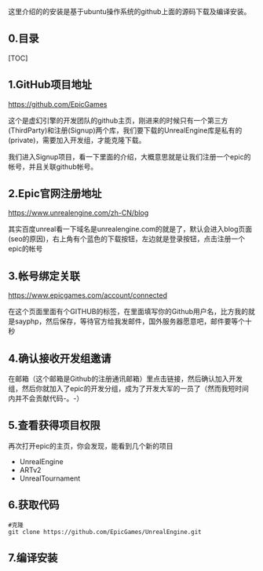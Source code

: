 这里介绍的的安装是基于ubuntu操作系统的github上面的源码下载及编译安装。

## 0.目录

[TOC]

## 1.GitHub项目地址

https://github.com/EpicGames

这个是虚幻引擎的开发团队的github主页，刚进来的时候只有一个第三方(ThirdParty)和注册(Signup)两个库，我们要下载的UnrealEngine库是私有的(private)，需要加入开发组，才能克隆下载。

我们进入Signup项目，看一下里面的介绍，大概意思就是让我们注册一个epic的帐号，并且关联github帐号。

## 2.Epic官网注册地址

https://www.unrealengine.com/zh-CN/blog

其实百度unreal看一下域名是unrealengine.com的就是了，默认会进入blog页面(seo的原因)，右上角有个蓝色的下载按钮，左边就是登录按钮，点击注册一个epic的帐号

## 3.帐号绑定关联

https://www.epicgames.com/account/connected

在这个页面里面有个GITHUB的标签，在里面填写你的Github用户名，比方我的就是sayphp，然后保存，等待官方给我发邮件，国外服务器愿意吧，邮件要等个十秒

## 4.确认接收开发组邀请

在邮箱（这个邮箱是Github的注册通讯邮箱）里点击链接，然后确认加入开发组，然后你就加入了epic的开发分组，成为了开发大军的一员了（然而我短时间内并不会贡献代码-。-）

## 5.查看获得项目权限

再次打开epic的主页，你会发现，能看到几个新的项目

* UnrealEngine
* ARTv2
* UnrealTournament

## 6.获取代码

```shell
#克隆
git clone https://github.com/EpicGames/UnrealEngine.git
```
## 7.编译安装

